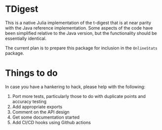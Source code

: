 # TDigest

This is a native Julia implementation of the t-digest that is at near parity with the Java
reference implementation. Some aspects of the code have been simplified relative to
the Java version, but the functionality should be essentially identical.

The current plan is to prepare this package for inclusion in the `OnlineStats` package.

# Things to do

In case you have a hankering to hack, please help with the following:

1. Port more tests, particularly those to do with duplicate points and accuracy testing
2. Add appropriate exports
3. Comment on the API design
4. Get some documentation started
5. Add CI/CD hooks using Github actions
